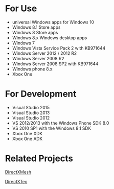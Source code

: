 # For Use
* universal Windows apps for Windows 10
* Windows 8.1 Store apps
* Windows 8 Store apps
* Windows 8.x Windows desktop apps
* Windows 7
* Windows Vista Service Pack 2 with KB971644 
* Windows Server 2012 / 2012 R2
* Windows Server 2008 R2
* Windows Server 2008 SP2 with KB971644
* Windows phone 8.x
* Xbox One

# For Development
* Visual Studio 2015
* Visual Studio 2013
* Visual Studio 2012
* VS 2012/2013 with the Windows Phone SDK 8.0
* VS 2010 SP1 with the Windows 8.1 SDK
* Xbox One XDK
* Xbox One ADK

# Related Projects

[DirectXMesh](https://github.com/Microsoft/DirectXMesh)

[DirectXTex](https://github.com/Microsoft/DirectXTex)